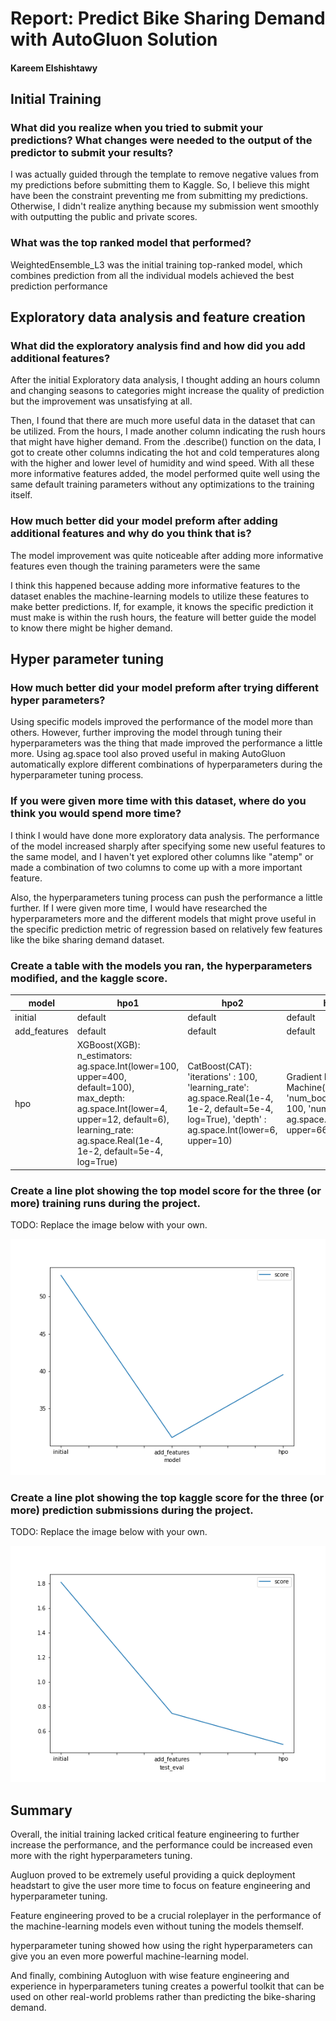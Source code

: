 # Report: Predict Bike Sharing Demand with AutoGluon Solution
#### Kareem Elshishtawy

## Initial Training
### What did you realize when you tried to submit your predictions? What changes were needed to the output of the predictor to submit your results?
I was actually guided through the template to remove negative values from my predictions before submitting them to Kaggle. So, I believe this might have been the constraint preventing me from submitting my predictions. Otherwise, I didn't realize anything because my submission went smoothly with outputting the public and private scores.

### What was the top ranked model that performed?
WeightedEnsemble_L3 was the initial training top-ranked model, which combines prediction from all the individual models achieved the best prediction performance

## Exploratory data analysis and feature creation
### What did the exploratory analysis find and how did you add additional features?
After the initial Exploratory data analysis, I thought adding an hours column and changing seasons to categories might increase the quality of prediction but the improvement was unsatisfying at all. 

Then, I found that there are much more useful data in the dataset that can be utilized. From the hours, I made another column indicating the rush hours that might have higher demand. From the .describe() function on the data, I got to create other columns indicating the hot and cold temperatures along with the higher and lower level of humidity and wind speed. With all these more informative features added, the model performed quite well using the same default training parameters without any optimizations to the training itself.

### How much better did your model preform after adding additional features and why do you think that is?
The model improvement was quite noticeable after adding more informative features even though the training parameters were the same 

I think this happened because adding more informative features to the dataset enables the machine-learning models to utilize these features to make better predictions. If, for example, it knows the specific prediction it must make is within the rush hours, the feature will better guide the model to know there might be higher demand.

## Hyper parameter tuning
### How much better did your model preform after trying different hyper parameters?
Using specific models improved the performance of the model more than others. However, further improving the model through tuning their hyperparameters was the thing that made improved the performance a little more. Using ag.space tool also proved useful in making AutoGluon automatically explore different combinations of hyperparameters during the hyperparameter tuning process.

### If you were given more time with this dataset, where do you think you would spend more time?
I think I would have done more exploratory data analysis. The performance of the model increased sharply after specifying some new useful features to the same model, and I haven't yet explored other columns like "atemp" or made a combination of two columns to come up with a more important feature.

Also, the hyperparameters tuning process can push the performance a little further. If I were given more time, I would have researched the hyperparameters more and the different models that might prove useful in the specific prediction metric of regression based on relatively few features like the bike sharing demand dataset.

### Create a table with the models you ran, the hyperparameters modified, and the kaggle score.
|model|hpo1|hpo2|hpo3|score|
|--|--|--|--|--|
|initial|default|default|default|1.81009|
|add_features|default|default|default|0.74577|
|hpo|XGBoost(XGB): n_estimators: ag.space.Int(lower=100, upper=400, default=100), max_depth: ag.space.Int(lower=4, upper=12, default=6), learning_rate: ag.space.Real(1e-4, 1e-2, default=5e-4, log=True)|CatBoost(CAT): 'iterations' : 100, 'learning_rate': ag.space.Real(1e-4, 1e-2, default=5e-4, log=True), 'depth' : ag.space.Int(lower=6, upper=10)|Gradient Boosting Machine(GBM): 'num_boost_round': 100, 'num_leaves': ag.space.Int(lower=26, upper=66, default=36)|0.49407|

### Create a line plot showing the top model score for the three (or more) training runs during the project.

TODO: Replace the image below with your own.

![model_train_score.png](img/model_train_score.png)

### Create a line plot showing the top kaggle score for the three (or more) prediction submissions during the project.

TODO: Replace the image below with your own.

![model_test_score.png](img/model_test_score.png)

## Summary
Overall, the initial training lacked critical feature engineering to further increase the performance, and the performance could be increased even more with the right hyperparameters tuning.

Augluon proved to be extremely useful providing a quick deployment headstart to give the user more time to focus on feature engineering and hyperparameter tuning.

Feature engineering proved to be a crucial roleplayer in the performance of the machine-learning models even without tuning the models themself.

hyperparameter tuning showed how using the right hyperparameters can give you an even more powerful machine-learning model.

And finally, combining Autogluon with wise feature engineering and experience in hyperparameters tuning creates a powerful toolkit that can be used on other real-world problems rather than predicting the bike-sharing demand.
